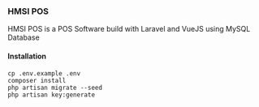 ### HMSI POS
HMSI POS is a POS Software build with Laravel and VueJS using MySQL Database

#### Installation
```
cp .env.example .env
composer install
php artisan migrate --seed
php artisan key:generate
```
